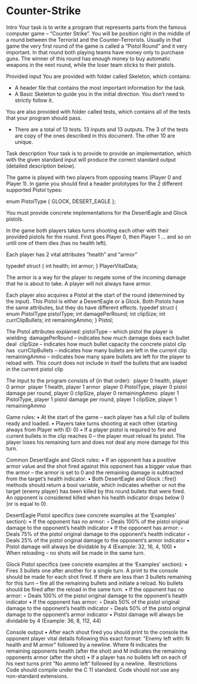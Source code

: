 # Counter-Strike

Intro
Your task is to write a program that represents parts from the famous computer game – “Counter Strike”.
You will be position right in the middle of a round between the Terrorist and the Counter-Terrorists.
Usually in that game the very first round of the game is called a “Pistol Round” and it very important. In that round both playing teams have money only to purchase guns. The winner of this round has enough money to buy automatic weapons in the next round, while the loser team sticks to their pistols.


Provided input
You are provided with folder called Skeleton, which contains:
- A header file that contains the most important information for the task.
- A Basic Skeleton to guide you in the initial direction. You don’t need to strictly follow it.

You are also provided with folder called tests, which contains all of the tests that your program should pass.
- There are a total of 13 tests. 13 inputs and 13 outputs. The 3 of the tests are copy of the ones described in this document. The other 10 are unique.


Task description
Your task is to provide to provide an implementation, which with the given standard input will produce the correct standard output (detailed description below).

The game is played with two players from opposing teams (Player 0 and Player 1).
In game you should find a header prototypes for the 2 different supported Pistol types:

enum PistolType {
  GLOCK, DESERT_EAGLE
};

You must provide concrete implementations for the DesertEagle and Glock pistols.

In the game both players takes turns shooting each other with their provided pistols for the round.
First goes Player 0, then Player 1 … and so on until one of them dies (has no health left).

Each player has 2 vital attributes “health” and “armor”

typedef struct {
  int health;
  int armor;
} PlayerVitalData;

The armor is a way for the player to negate some of the incoming damage that he is about to take.
A player will not always have armor.



Each player also acquires a Pistol at the start of the round (determined by the input).
This Pistol is either a DesertEagle or a Glock.
Both Pistols have the same attributes, but they do have different effects.
typedef struct {
  enum PistolType pistolType;
  int damagePerRound;
  int clipSize;
  int currClipBullets;
  int remainingAmmo;
} Pistol;

The Pistol attributes explained:
pistolType – which pistol the player is wielding
    ​ damagePerRound – indicates how much damage does each bullet deal
    ​ clipSize – indicates how much bullet capacity the concrete pistol clip has
    ​ currClipBullets – indicates how many bullets are left in the current clip
    ​ remainingAmmo – indicates how many spare bullets are left for the player to reload with.
This count does not include in itself the bullets that are loaded in the current pistol clip

The input to the program consists of (in that order):
    ​ player 0 health, player 0 armor
    ​ player 1 health, player 1 armor
    ​ player 0 PistolType, player 0 pistol damage per round, player 0 clipSize, player 0 remainingAmmo
    ​ player 1 PistolType, player 1 pistol damage per round, player 1 clipSize, player 1 remainingAmmo

Game rules:
    • At the start of the game – each player has a full clip of bullets ready and loaded.
    • Players take turns shooting at each other (starting always from Player with ID: 0)
    • If a player pistol is required to fire and current bullets in the clip reaches 0 – the player must reload its pistol. The player loses his remaining turn and does not deal any more damage for this turn.

Common DesertEagle and Glock rules:
    • If an opponent has a positive armor value and the shot fired against this opponent has a bigger value than the armor – the armor is set to 0 and the remaining damage is subtracted from the target’s health indicator.
    • Both DesertEagle and Glock ::fire() methods should return a bool variable, which indicates whether or not the target (enemy player) has been killed by this round bullets that were fired.
An opponent is considered killed when his health indicator drops below 0 (or is equal to 0).

DesertEagle Pistol specifics (see concrete examples at the ‘Examples’ section):
    • If the opponent has no armor: 
        ◦ Deals 100% of the pistol original damage to the opponent’s health indicator
    • If the opponent has armor: 
        ◦ Deals 75% of the pistol original damage to the opponent’s health indicator 
        ◦ Deals 25% of the pistol original damage to the opponent’s armor indicator
    • Pistol damage will always be dividable by 4 (Example: 32, 16, 4, 100)
    • When reloading – no shots will be made in the same turn.

Glock Pistol specifics (see concrete examples at the ‘Examples’ section):
    • Fires 3 bullets one after another for a single turn. A print to the console should be made for each shot fired.
If there are less than 3 bullets remaining for this turn – fire all the remaining bullets and initiate a reload.
No bullets should be fired after the reload in the same turn.
    • If the opponent has no armor: 
        ◦ Deals 100% of the pistol original damage to the opponent’s health indicator
    • If the opponent has armor: 
        ◦ Deals 50% of the pistol original damage to the opponent’s health indicator 
        ◦ Deals 50% of the pistol original damage to the opponent’s armor indicator
    • Pistol damage will always be dividable by 4 (Example: 36, 8, 112, 44)

Console output
    • After each shout fired you should print to the console the opponent player vital details following this exact format:
"Enemy left with: N health and M armor” followed by a newline.
Where N indicates the remaining opponents health (after the shot) and
 M indicates the remaining opponents armor (after the shot)
    • If a player has no bullets left on each of his next turns print “No ammo left” followed by a newline.
    ​ 
Restrictions
Code should compile under the C 11 standard.
Code should not use any non-standard extensions.
